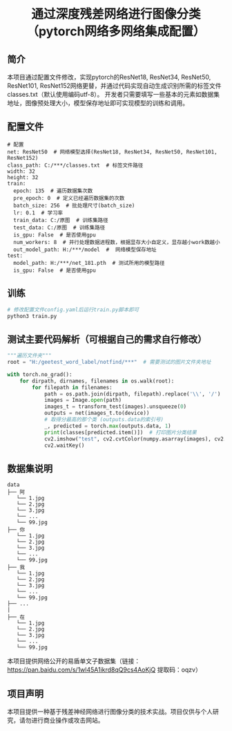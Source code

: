 # <center>通过深度残差网络进行图像分类（pytorch网络多网络集成配置）</center>

## 简介
本项目通过配置文件修改，实现pytorch的ResNet18, ResNet34, ResNet50, ResNet101, ResNet152网络更替，并通过代码实现自动生成识别所需的标签文件classes.txt（默认使用编码utf-8）。
开发者只需要填写一些基本的元素如数据集地址，图像预处理大小，模型保存地址即可实现模型的训练和调用。


## 配置文件
```
# 配置
net: ResNet50  # 网络模型选择(ResNet18, ResNet34, ResNet50, ResNet101, ResNet152)
class_path: C:/***/classes.txt  # 标签文件路径
width: 32
height: 32
train:
  epoch: 135  # 遍历数据集次数
  pre_epoch: 0  # 定义已经遍历数据集的次数
  batch_size: 256  # 批处理尺寸(batch_size)
  lr: 0.1  # 学习率
  train_data: C:/原图  # 训练集路径
  test_data: C:/原图  # 训练集路径
  is_gpu: False  # 是否使用gpu
  num_workers: 8  # 并行处理数据进程数，根据显存大小自定义，显存越小work数越小
  out_model_path: H:/***/model  #  网络模型保存地址
test:
  model_path: H:/***/net_181.pth  # 测试所用的模型路径
  is_gpu: False  # 是否使用gpu
```

## 训练
```python
# 修改配置文件config.yaml后运行train.py脚本即可
python3 train.py
```

## 测试主要代码解析（可根据自己的需求自行修改）
```python
"""遍历文件夹"""
root = "H:/geetest_word_label/notfind/***"  # 需要测试的图片文件夹地址

with torch.no_grad():
    for dirpath, dirnames, filenames in os.walk(root):
        for filepath in filenames:
            path = os.path.join(dirpath, filepath).replace('\\', '/')
            images = Image.open(path)
            images_t = transform_test(images).unsqueeze(0)
            outputs = net(images_t.to(device))
            # 取得分最高的那个类 (outputs.data的索引号)
            _, predicted = torch.max(outputs.data, 1)
            print(classes[predicted.item()])  # 打印图片分类结果
            cv2.imshow("test", cv2.cvtColor(numpy.asarray(images), cv2.COLOR_RGB2BGR))  # 显示当前测试的图片内容
            cv2.waitKey()
```

## 数据集说明
```
data
├── 阿
   └── 1.jpg
   └── 2.jpg
   └── 3.jpg
   └── ...
   └── 99.jpg
├── 你
   └── 1.jpg
   └── 2.jpg
   └── 3.jpg
   └── ...
   └── 99.jpg
├── 我
   └── 1.jpg
   └── 2.jpg
   └── 3.jpg
   └── ...
   └── 99.jpg
├── ...
|
├── 在
   └── 1.jpg
   └── 2.jpg
   └── 3.jpg
   └── ...
   └── 99.jpg
```
本项目提供网络公开的易盾单文子数据集（链接：https://pan.baidu.com/s/1wl45A1ikrd8qQ9cs4AoKjQ  提取码：oqzv）

## 项目声明
本项目提供一种基于残差神经网络进行图像分类的技术实战。项目仅供与个人研究，请勿进行商业操作或攻击网站。